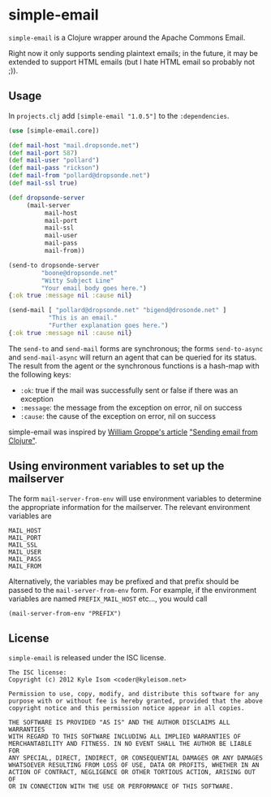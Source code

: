 # simple-email

`simple-email` is a Clojure wrapper around the Apache Commons Email.

Right now it only supports sending plaintext emails; in the future, it
may be extended to support HTML emails (but I hate HTML email so probably
not ;)).

## Usage

In `projects.clj` add `[simple-email "1.0.5"]` to the `:dependencies`.

```clojure
(use [simple-email.core])

(def mail-host "mail.dropsonde.net")
(def mail-port 587)
(def mail-user "pollard")
(def mail-pass "rickson")
(def mail-from "pollard@dropsonde.net")
(def mail-ssl true)

(def dropsonde-server
     (mail-server
          mail-host
          mail-port
          mail-ssl
          mail-user
          mail-pass
          mail-from))

(send-to dropsonde-server
         "boone@dropsonde.net" 
         "Witty Subject Line" 
         "Your email body goes here.")
{:ok true :message nil :cause nil}

(send-mail [ "pollard@dropsonde.net" "bigend@drosonde.net" ]
           "This is an email."
           "Further explanation goes here.")
{:ok true :message nil :cause nil}
```

The `send-to` and `send-mail` forms are synchronous; the forms `send-to-async` and
`send-mail-async` will return an agent that can be queried for its status. The result
from the agent or the synchronous functions is a hash-map with the following keys:

* `:ok`: true if the mail was successfully sent or false if there was an exception
* `:message`: the message from the exception on error, nil on success
* `:cause`: the cause of the exception on error, nil on success

simple-email was inspired by [William Groppe's article](http://will.groppe.us/)
["Sending email from Clojure"](http://will.groppe.us/post/406065542/sending-email-from-clojure).

## Using environment variables to set up the mailserver
The form `mail-server-from-env` will use environment variables to determine
the appropriate information for the mailserver. The relevant environment 
variables are

```
MAIL_HOST
MAIL_PORT
MAIL_SSL
MAIL_USER
MAIL_PASS
MAIL_FROM
```

Alternatively, the variables may be prefixed and that prefix should be passed
to the `mail-server-from-env` form. For example, if the environment variables
are named `PREFIX_MAIL_HOST` etc..., you would call

```
(mail-server-from-env "PREFIX")
```


## License

`simple-email` is released under the ISC license.

```
The ISC license:
Copyright (c) 2012 Kyle Isom <coder@kyleisom.net>

Permission to use, copy, modify, and distribute this software for any
purpose with or without fee is hereby granted, provided that the above 
copyright notice and this permission notice appear in all copies.

THE SOFTWARE IS PROVIDED "AS IS" AND THE AUTHOR DISCLAIMS ALL WARRANTIES
WITH REGARD TO THIS SOFTWARE INCLUDING ALL IMPLIED WARRANTIES OF
MERCHANTABILITY AND FITNESS. IN NO EVENT SHALL THE AUTHOR BE LIABLE FOR
ANY SPECIAL, DIRECT, INDIRECT, OR CONSEQUENTIAL DAMAGES OR ANY DAMAGES
WHATSOEVER RESULTING FROM LOSS OF USE, DATA OR PROFITS, WHETHER IN AN
ACTION OF CONTRACT, NEGLIGENCE OR OTHER TORTIOUS ACTION, ARISING OUT OF
OR IN CONNECTION WITH THE USE OR PERFORMANCE OF THIS SOFTWARE. 

```
